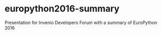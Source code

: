 # europython2016-summary
Presentation for Invenio Developers Forum with a summary of EuroPython 2016
